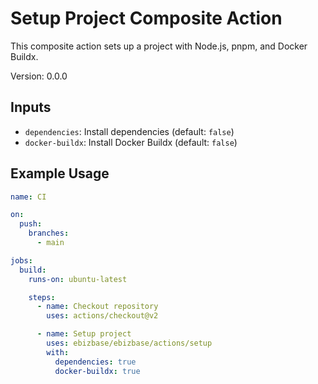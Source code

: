 # Setup Project Composite Action

This composite action sets up a project with Node.js, pnpm, and Docker Buildx.

Version: 0.0.0 <!-- x-release-please-version -->

## Inputs

- `dependencies`: Install dependencies (default: `false`)
- `docker-buildx`: Install Docker Buildx (default: `false`)

## Example Usage

```yaml
name: CI

on:
  push:
    branches:
      - main

jobs:
  build:
    runs-on: ubuntu-latest

    steps:
      - name: Checkout repository
        uses: actions/checkout@v2

      - name: Setup project
        uses: ebizbase/ebizbase/actions/setup
        with:
          dependencies: true
          docker-buildx: true
```
